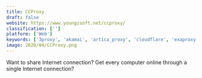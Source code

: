 ```yaml
---
title: CCProxy
draft: false 
website: https://www.youngzsoft.net/ccproxy/
classification: ['']
platform: ['Web']
keywords: ['3proxy', 'akamai', 'artica_proxy', 'cloudflare', 'exaproxy', 'fastly', 'freeproxy', 'hazelcast', 'lusca', 'polipo', 'privoxy', 'proxomitron', 'section.io', 'squid_notes', 'squid_proxy_server', 'varnish', 'wingate', 'dnsmasq', 'pfsense']
image: 2020/04/CCProxy.png
---
```

Want to share Internet connection? Get every computer online through a single Internet connection?